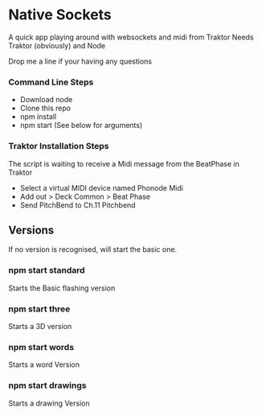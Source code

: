 # Native Sockets

A quick app playing around with websockets and midi from Traktor
Needs Traktor (obviously) and Node

Drop me a line if your having any questions

### Command Line Steps
* Download node
* Clone this repo
* npm install
* npm start (See below for arguments)

### Traktor Installation Steps
The script is waiting to receive a Midi message from the BeatPhase in Traktor
* Select a virtual MIDI device named Phonode Midi
* Add out > Deck Common > Beat Phase
* Send PitchBend to Ch.11 Pitchbend

## Versions
If no version is recognised, will start the basic one.

### npm start standard
Starts the Basic flashing version

### npm start three
Starts a 3D version

### npm start words
Starts a word Version

### npm start drawings
Starts a drawing Version